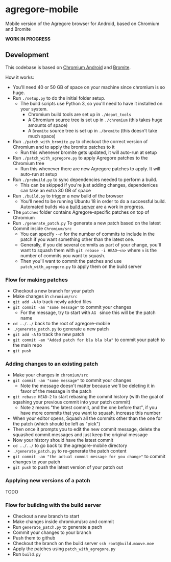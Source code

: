 # agregore-mobile
Mobile version of the Agregore browser for Android, based on Chromium and Bromite

**WORK IN PROGRESS**

## Development

This codebase is based on [Chromium Android](https://chromium.googlesource.com/chromium/src/+/HEAD/docs/android_build_instructions.md) and [Bromite](https://github.com/bromite/bromite).

How it works:

- You'll need 40 or 50 GB of space on your machine since chromium is so huge.
- Run `./setup.py` to do the initial folder setup.
  - The build scripts use Python 3, so you'll need to have it installed on your system.
	- Chromium build tools are set up in `./depot_tools`
	- A Chromium source tree is set up in `./chromium` (this takes huge amounts of space)
	- A `Bromite` source tree is set up in `./bromite` (this doesn't take much space)
- Run `./patch_with_bromite.py` to checkout the correct version of Chromium and to apply the bromite patches to it
  - Run this whenever bromite gets updated, it will auto-run at setup
- Run `./patch_with_agregore.py` to apply Agregore patches to the Chromium tree
  - Run this whenever there are new Agregore patches to apply. It will auto-run at setup
- Run `./prebuild.py` to sync dependencies needed to perform a build.
	- This can be skipped if you're just adding changes, dependenices can take an extra 30 GB of space
- Run `./build.py` to trigger a new build of the browser
  - You'll need to be running Ubuntu 18 in order to do a successful build.
  Automated builds via a [build server](https://build.mauve.moe) are a work in progress.
- The `patches` folder contains Agregore-specific patches on top of Chromium
- Run `./generate_patch.py` To generate a new patch based on the latest Commit inside `Chromium/src`
	- You can specify `--n` for the number of commits to include in the patch if you want something other than the latest one.
	- Generally, if you did several commits as part of your change, you'll want to squash them with `git rebase -i HEAD~<n>` where `n` is the number of commits you want to squash.
	- Then you'll want to commit the patches and use `patch_with_agregore.py` to apply them on the build server

### Flow for making patches

- Checkout a new branch for your patch
- Make changes in `chromium/src`
- `git add -A` to track newly added files
- `git commit -am "some message"` to commit your changes
	- For the message, try to start with `AG ` since this will be the patch name
- `cd ../../` back to the root of agregore-mobile
- `./generate_patch.py` to generate a new patch
- `git add -A` to track the new patch
- `git commit -am "Added patch for bla bla bla"` to commit your patch to the main repo
- `git push`

### Adding changes to an existing patch

- Make your changes in `chromium/src`
- `git commit -am "some message"` to commit your changes
	- Note the message doesn't matter because we'll be deleting it in favor of the message in the patch
- `git rebase HEAD~2` to start rebasing the commit history (with the goal of sqashing your previous commit into your patch commit)
	- Note `2` means "the latest commit, and the one before that", if you have more commits that you want to squash, increase this number
- When your editor opens, Squash all the commits other than the one for the patch (which should be left as "pick")
- Then once it prompts you to edit the new commit message, delete the squashed commit messages and just keep the original message
- Now your history should have the latest commit
- `cd ../../` to go back to the agregore-mobile directory
- `./generate_patch.py` to re-generate the patch content
- `git commit -am "the actual commit message for you change"` to commit changes to your patch
- `git push` to push the latest version of your patch out

### Applying new versions of a patch

TODO

### Flow for building with the build server

- Checkout a new branch to start
- Make changes inside chromium/src and commit
- Run `generate_patch.py` to generate a pach
- Commit your changes to your branch
- Push them to github
- Checkout the branch on the build server `ssh root@build.mauve.moe`
- Apply the patches using `patch_with_agregore.py`
- Run `build.py`


